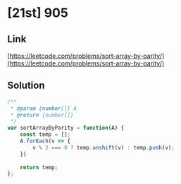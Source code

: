 # [21st] 905

<a name="mhRD2"></a>
## Link
[https://leetcode.com/problems/sort-array-by-parity/](https://leetcode.com/problems/sort-array-by-parity/)
<a name="49m7l"></a>
## Solution
```javascript
/**
 * @param {number[]} A
 * @return {number[]}
 */
var sortArrayByParity = function(A) {
    const temp = [];
    A.forEach(v => {
        v % 2 === 0 ? temp.unshift(v) : temp.push(v);
    })
    
    return temp;    
};
```
